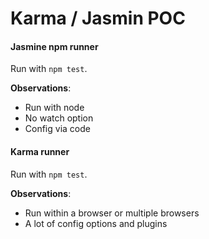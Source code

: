 # Karma / Jasmin POC
 
 #### Jasmine npm runner
  Run with ```npm test```. 
   
   **Observations**:
   - Run with node
   - No watch option
   - Config via code
  
 #### Karma runner
  Run with ```npm test```. 
   
   **Observations**:
   - Run within a browser or multiple browsers
   - A lot of config options and plugins
